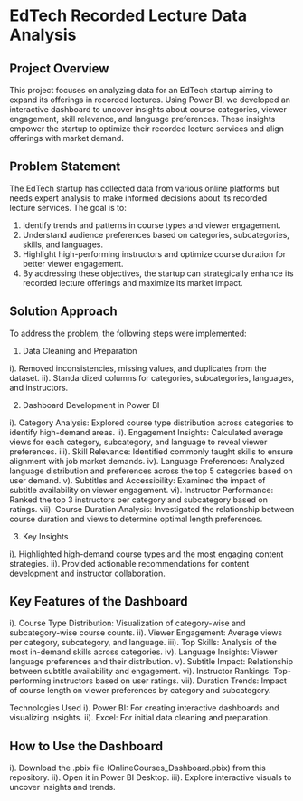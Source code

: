 # EdTech Recorded Lecture Data Analysis

## Project Overview
This project focuses on analyzing data for an EdTech startup aiming to expand its offerings in recorded lectures. Using Power BI, we developed an interactive dashboard 
to uncover insights about course categories, viewer engagement, skill relevance, and language preferences. These insights empower the startup to optimize their recorded 
lecture services and align offerings with market demand.

## Problem Statement 
The EdTech startup has collected data from various online platforms but needs expert analysis to make informed decisions about its recorded lecture services. The goal is to:

1. Identify trends and patterns in course types and viewer engagement.
2. Understand audience preferences based on categories, subcategories, skills, and languages.
3. Highlight high-performing instructors and optimize course duration for better viewer engagement.
4. By addressing these objectives, the startup can strategically enhance its recorded lecture offerings and maximize its market impact.

## Solution Approach
To address the problem, the following steps were implemented:

1. Data Cleaning and Preparation

i). Removed inconsistencies, missing values, and duplicates from the dataset.
ii). Standardized columns for categories, subcategories, languages, and instructors.

2. Dashboard Development in Power BI

i). Category Analysis: Explored course type distribution across categories to identify high-demand areas.
ii). Engagement Insights: Calculated average views for each category, subcategory, and language to reveal viewer preferences.
iii). Skill Relevance: Identified commonly taught skills to ensure alignment with job market demands.
iv). Language Preferences: Analyzed language distribution and preferences across the top 5 categories based on user demand.
v). Subtitles and Accessibility: Examined the impact of subtitle availability on viewer engagement.
vi). Instructor Performance: Ranked the top 3 instructors per category and subcategory based on ratings.
vii). Course Duration Analysis: Investigated the relationship between course duration and views to determine optimal length preferences.

3. Key Insights

i). Highlighted high-demand course types and the most engaging content strategies.
ii). Provided actionable recommendations for content development and instructor collaboration.

## Key Features of the Dashboard
i). Course Type Distribution: Visualization of category-wise and subcategory-wise course counts.
ii). Viewer Engagement: Average views per category, subcategory, and language.
iii). Top Skills: Analysis of the most in-demand skills across categories.
iv). Language Insights: Viewer language preferences and their distribution.
v). Subtitle Impact: Relationship between subtitle availability and engagement.
vi). Instructor Rankings: Top-performing instructors based on user ratings.
vii). Duration Trends: Impact of course length on viewer preferences by category and subcategory.

Technologies Used
i). Power BI: For creating interactive dashboards and visualizing insights.
ii). Excel: For initial data cleaning and preparation.

## How to Use the Dashboard
i). Download the .pbix file (OnlineCourses_Dashboard.pbix) from this repository.
ii). Open it in Power BI Desktop.
iii). Explore interactive visuals to uncover insights and trends.
